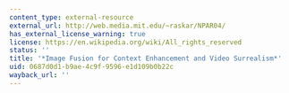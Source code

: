 ```yaml
---
content_type: external-resource
external_url: http://web.media.mit.edu/~raskar/NPAR04/
has_external_license_warning: true
license: https://en.wikipedia.org/wiki/All_rights_reserved
status: ''
title: '*Image Fusion for Context Enhancement and Video Surrealism*'
uid: 0687d0d1-b9ae-4c9f-9596-e1d109b0b22c
wayback_url: ''
---
```

